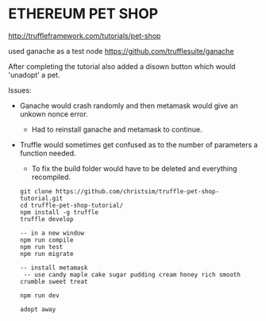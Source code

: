 # ETHEREUM PET SHOP

http://truffleframework.com/tutorials/pet-shop

used ganache as a test node
https://github.com/trufflesuite/ganache

After completing the tutorial also added a disown button which would 'unadopt' a pet.

Issues:
- Ganache would crash randomly and then metamask would give an unkown nonce error.
  - Had to reinstall ganache and metamask to continue.
- Truffle would sometimes get confused as to the number of parameters a function needed.  
  - To fix the build folder would have to be deleted and everything recompiled.
  
  
  ``` 
  git clone https://github.com/christsim/truffle-pet-shop-tutorial.git 
  cd truffle-pet-shop-tutorial/
  npm install -g truffle
  truffle develop
  
  -- in a new window
  npm run compile
  npm run test
  npm run migrate
  
  -- install metamask
   -- use candy maple cake sugar pudding cream honey rich smooth crumble sweet treat

  npm run dev
  
  adopt away
  
  ```
  
